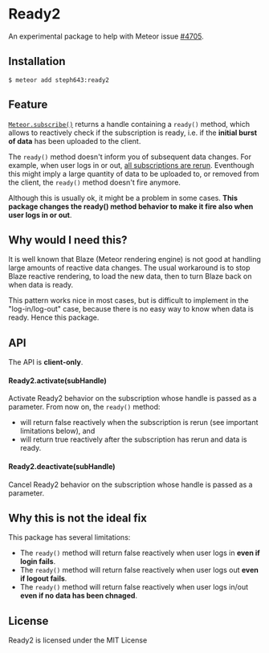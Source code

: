 # Ready2

An experimental package to help with Meteor issue [#4705](https://github.com/meteor/meteor/issues/4705).

## Installation

```
$ meteor add steph643:ready2
```

## Feature

[`Meteor.subscribe()`](http://docs.meteor.com/#/full/meteor_subscribe) returns a handle 
containing a `ready()` method, which allows to reactively check if the subscription is ready, 
i.e. if the **initial burst of data** has been uploaded to the client. 

The `ready()` method doesn't inform you of subsequent data changes. For example, when user logs 
in or out, [all subscriptions are rerun](http://docs.meteor.com/#/full/publish_userId). Eventhough 
this might imply a large quantity of data to be uploaded to, or removed from the client, 
the `ready()` method doesn't fire anymore.

Although this is usually ok, it might be a problem in some cases. **This package changes the ready()
method behavior to make it fire also when user logs in or out**.

## Why would I need this?

It is well known that Blaze (Meteor rendering engine) is not good at handling large amounts 
of reactive data changes. The usual workaround is to stop Blaze
reactive rendering, to load the new data, then to turn Blaze back on when data is ready.

This pattern works nice in most cases, but is difficult to implement in the "log-in/log-out" 
case, because there is no easy way to know when data is ready. Hence this package.

## API

The API is **client-only**.

#### Ready2.activate(subHandle)

Activate Ready2 behavior on the subscription whose handle is passed as a parameter. From now on, 
the `ready()` method:
* will return false reactively when the subscription is rerun (see important limitations below), and
* will return true reactively after the subscription has rerun and data is ready.

#### Ready2.deactivate(subHandle)

Cancel Ready2 behavior on the subscription whose handle is passed as a parameter.

## Why this is not the ideal fix

This package has several limitations:
* The `ready()` method will return false reactively when user logs in **even if login fails**.
* The `ready()` method will return false reactively when user logs out **even if logout fails**.
* The `ready()` method will return false reactively when user logs in/out **even if no data has been chnaged**.

## License

Ready2 is licensed under the MIT License
